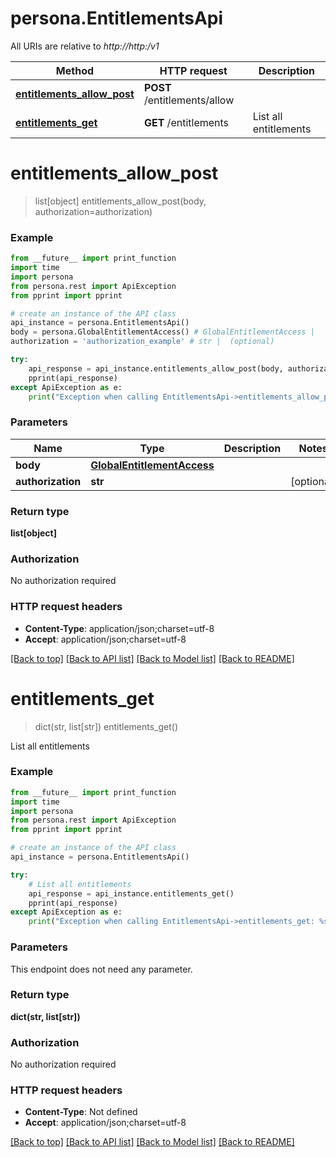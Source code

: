 # persona.EntitlementsApi

All URIs are relative to *http://http:/v1*

Method | HTTP request | Description
------------- | ------------- | -------------
[**entitlements_allow_post**](EntitlementsApi.md#entitlements_allow_post) | **POST** /entitlements/allow | 
[**entitlements_get**](EntitlementsApi.md#entitlements_get) | **GET** /entitlements | List all entitlements


# **entitlements_allow_post**
> list[object] entitlements_allow_post(body, authorization=authorization)



### Example

```python
from __future__ import print_function
import time
import persona
from persona.rest import ApiException
from pprint import pprint

# create an instance of the API class
api_instance = persona.EntitlementsApi()
body = persona.GlobalEntitlementAccess() # GlobalEntitlementAccess | 
authorization = 'authorization_example' # str |  (optional)

try:
    api_response = api_instance.entitlements_allow_post(body, authorization=authorization)
    pprint(api_response)
except ApiException as e:
    print("Exception when calling EntitlementsApi->entitlements_allow_post: %s\n" % e)
```

### Parameters

Name | Type | Description  | Notes
------------- | ------------- | ------------- | -------------
 **body** | [**GlobalEntitlementAccess**](GlobalEntitlementAccess.md)|  | 
 **authorization** | **str**|  | [optional] 

### Return type

**list[object]**

### Authorization

No authorization required

### HTTP request headers

 - **Content-Type**: application/json;charset=utf-8
 - **Accept**: application/json;charset=utf-8

[[Back to top]](#) [[Back to API list]](../README.md#documentation-for-api-endpoints) [[Back to Model list]](../README.md#documentation-for-models) [[Back to README]](../README.md)

# **entitlements_get**
> dict(str, list[str]) entitlements_get()

List all entitlements

### Example

```python
from __future__ import print_function
import time
import persona
from persona.rest import ApiException
from pprint import pprint

# create an instance of the API class
api_instance = persona.EntitlementsApi()

try:
    # List all entitlements
    api_response = api_instance.entitlements_get()
    pprint(api_response)
except ApiException as e:
    print("Exception when calling EntitlementsApi->entitlements_get: %s\n" % e)
```

### Parameters
This endpoint does not need any parameter.

### Return type

**dict(str, list[str])**

### Authorization

No authorization required

### HTTP request headers

 - **Content-Type**: Not defined
 - **Accept**: application/json;charset=utf-8

[[Back to top]](#) [[Back to API list]](../README.md#documentation-for-api-endpoints) [[Back to Model list]](../README.md#documentation-for-models) [[Back to README]](../README.md)


